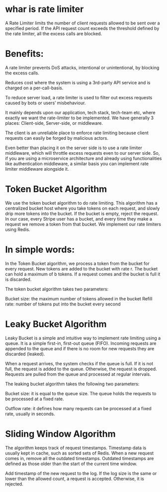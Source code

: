 # whar is rate limiter
A Rate Limiter limits the number of client requests allowed to be sent over a specified period. If the API request count exceeds the threshold defined by the rate limiter, all the excess calls are blocked.

# Benefits:

A rate limiter prevents DoS attacks, intentional or unintentional, by blocking the excess calls.

Reduces cost where the system is using a 3rd-party API service and is charged on a per-call-basis.

To reduce server load, a rate limiter is used to filter out excess requests caused by bots or users’ misbehaviour.

It mainly depends upon our application, tech stack, tech-team etc, where exactly we want the rate-limiter to be implemented. We have generally 3 places: Client-side, Server-side, or middleware.

The client is an unreliable place to enforce rate limiting because client requests can easily be forged by malicious actors.

Even better than placing it on the server side is to use a rate limiter middleware, which will throttle excess requests even to our server side. So, if you are using a microservice architecture and already using functionalities like authentication middleware, a similar basis you can implement rate limiter middleware alongside it.

# Token Bucket Algorithm
We use the token bucket algorithm to do rate limiting. This algorithm has a centralized bucket host where you take tokens on each request, and slowly drip more tokens into the bucket. If the bucket is empty, reject the request. In our case, every Stripe user has a bucket, and every time they make a request we remove a token from that bucket. We implement our rate limiters using Redis.

# In simple words:

In the Token Bucket algorithm, we process a token from the bucket for every request. New tokens are added to the bucket with rate r. The bucket can hold a maximum of b tokens. If a request comes and the bucket is full it is discarded.

The token bucket algorithm takes two parameters:

Bucket size: the maximum number of tokens allowed in the bucket
Refill rate: number of tokens put into the bucket every second

# Leaky Bucket Algorithm
Leaky Bucket is a simple and intuitive way to implement rate limiting using a queue. It is a simple first-in, first-out queue (FIFO). Incoming requests are appended to the queue and if there is no room for new requests they are discarded (leaked).

When a request arrives, the system checks if the queue is full. If it is not full, the request is added to the queue.
Otherwise, the request is dropped.
Requests are pulled from the queue and processed at regular intervals.

The leaking bucket algorithm takes the following two parameters:

Bucket size: it is equal to the queue size. The queue holds the requests to be processed at a fixed rate.

Outflow rate: it defines how many requests can be processed at a fixed rate, usually in seconds.

# Sliding Window Algorithm
The algorithm keeps track of request timestamps. Timestamp data is usually kept in cache, such as sorted sets of Redis.
When a new request comes in, remove all the outdated timestamps. Outdated timestamps are defined as those older than the start of the current time window.

Add timestamp of the new request to the log.
If the log size is the same or lower than the allowed count, a request is accepted. Otherwise, it is rejected.
